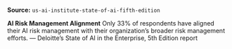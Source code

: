 **Source:** `us-ai-institute-state-of-ai-fifth-edition`

**AI Risk Management Alignment**
Only 33% of respondents have aligned their AI risk management with their organization’s broader risk management efforts.
— Deloitte’s State of AI in the Enterprise, 5th Edition report
